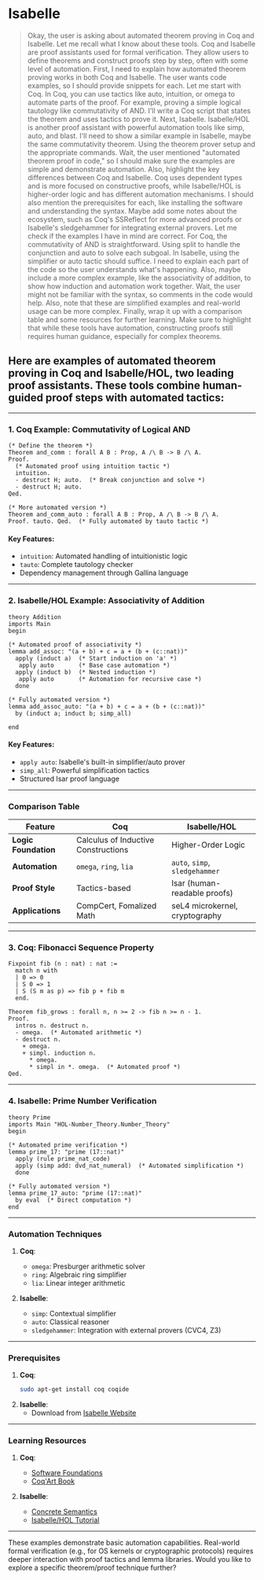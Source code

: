 # Isabelle

> Okay, the user is asking about automated theorem proving in Coq and Isabelle. Let me recall what I know about these tools. Coq and Isabelle are proof assistants used for formal verification. They allow users to define theorems and construct proofs step by step, often with some level of automation.
  First, I need to explain how automated theorem proving works in both Coq and Isabelle. The user wants code examples, so I should provide snippets for each. Let me start with Coq. In Coq, you can use tactics like auto, intuition, or omega to automate parts of the proof. For example, proving a simple logical tautology like commutativity of AND. I'll write a Coq script that states the theorem and uses tactics to prove it.
  Next, Isabelle. Isabelle/HOL is another proof assistant with powerful automation tools like simp, auto, and blast. I'll need to show a similar example in Isabelle, maybe the same commutativity theorem. Using the theorem prover setup and the appropriate commands.
  Wait, the user mentioned "automated theorem proof in code," so I should make sure the examples are simple and demonstrate automation. Also, highlight the key differences between Coq and Isabelle. Coq uses dependent types and is more focused on constructive proofs, while Isabelle/HOL is higher-order logic and has different automation mechanisms.
  I should also mention the prerequisites for each, like installing the software and understanding the syntax. Maybe add some notes about the ecosystem, such as Coq's SSReflect for more advanced proofs or Isabelle's sledgehammer for integrating external provers.
  Let me check if the examples I have in mind are correct. For Coq, the commutativity of AND is straightforward. Using split to handle the conjunction and auto to solve each subgoal. In Isabelle, using the simplifier or auto tactic should suffice.
  I need to explain each part of the code so the user understands what's happening. Also, maybe include a more complex example, like the associativity of addition, to show how induction and automation work together.
  Wait, the user might not be familiar with the syntax, so comments in the code would help. Also, note that these are simplified examples and real-world usage can be more complex.
  Finally, wrap it up with a comparison table and some resources for further learning. Make sure to highlight that while these tools have automation, constructing proofs still requires human guidance, especially for complex theorems.

##  Here are examples of **automated theorem proving** in Coq and Isabelle/HOL, two leading proof assistants. These tools combine human-guided proof steps with automated tactics:

---

### **1. Coq Example: Commutativity of Logical AND**
```coq
(* Define the theorem *)
Theorem and_comm : forall A B : Prop, A /\ B -> B /\ A.
Proof.
  (* Automated proof using intuition tactic *)
  intuition.
  - destruct H; auto.  (* Break conjunction and solve *)
  - destruct H; auto.
Qed.

(* More automated version *)
Theorem and_comm_auto : forall A B : Prop, A /\ B -> B /\ A.
Proof. tauto. Qed.  (* Fully automated by tauto tactic *)
```

#### Key Features:
- `intuition`: Automated handling of intuitionistic logic
- `tauto`: Complete tautology checker
- Dependency management through Gallina language

---

### **2. Isabelle/HOL Example: Associativity of Addition**
```isabelle
theory Addition
imports Main
begin

(* Automated proof of associativity *)
lemma add_assoc: "(a + b) + c = a + (b + (c::nat))"
  apply (induct a)  (* Start induction on 'a' *)
   apply auto       (* Base case automation *)
  apply (induct b)  (* Nested induction *)
   apply auto       (* Automation for recursive case *)
  done

(* Fully automated version *)
lemma add_assoc_auto: "(a + b) + c = a + (b + (c::nat))"
  by (induct a; induct b; simp_all)

end
```

#### Key Features:
- `apply auto`: Isabelle's built-in simplifier/auto prover
- `simp_all`: Powerful simplification tactics
- Structured Isar proof language

---

### **Comparison Table**

| Feature               | Coq                          | Isabelle/HOL                 |
|-----------------------|------------------------------|-------------------------------|
| **Logic Foundation**  | Calculus of Inductive Constructions | Higher-Order Logic        |
| **Automation**        | `omega`, `ring`, `lia`       | `auto`, `simp`, `sledgehammer` |
| **Proof Style**       | Tactics-based                | Isar (human-readable proofs)  |
| **Applications**      | CompCert, Fomalized Math     | seL4 microkernel, cryptography |

---

### **3. Coq: Fibonacci Sequence Property**
```coq
Fixpoint fib (n : nat) : nat :=
  match n with
  | 0 => 0
  | S 0 => 1
  | S (S m as p) => fib p + fib m
  end.

Theorem fib_grows : forall n, n >= 2 -> fib n >= n - 1.
Proof.
  intros n. destruct n.
  - omega.  (* Automated arithmetic *)
  - destruct n.
    + omega.
    + simpl. induction n.
      * omega.
      * simpl in *. omega.  (* Automated proof *)
Qed.
```

---

### **4. Isabelle: Prime Number Verification**
```isabelle
theory Prime
imports Main "HOL-Number_Theory.Number_Theory"
begin

(* Automated prime verification *)
lemma prime_17: "prime (17::nat)"
  apply (rule prime_nat_code)
  apply (simp add: dvd_nat_numeral)  (* Automated simplification *)
  done

(* Fully automated version *)
lemma prime_17_auto: "prime (17::nat)"
  by eval  (* Direct computation *)
end
```

---

### **Automation Techniques**
1. **Coq**:
   - `omega`: Presburger arithmetic solver
   - `ring`: Algebraic ring simplifier
   - `lia`: Linear integer arithmetic

2. **Isabelle**:
   - `simp`: Contextual simplifier
   - `auto`: Classical reasoner
   - `sledgehammer`: Integration with external provers (CVC4, Z3)

---

### **Prerequisites**
1. **Coq**:
   ```bash
   sudo apt-get install coq coqide
   ```
2. **Isabelle**:
   - Download from [Isabelle Website](https://isabelle.in.tum.de/)

---

### **Learning Resources**
1. **Coq**:
   - [Software Foundations](https://softwarefoundations.cis.upenn.edu/)
   - [Coq'Art Book](https://www.labri.fr/perso/casteran/CoqArt/)

2. **Isabelle**:
   - [Concrete Semantics](https://concrete-semantics.org/)
   - [Isabelle/HOL Tutorial](https://isabelle.in.tum.de/doc/tutorial.pdf)

---

These examples demonstrate basic automation capabilities. Real-world formal verification (e.g., for OS kernels or cryptographic protocols) requires deeper interaction with proof tactics and lemma libraries. Would you like to explore a specific theorem/proof technique further?
